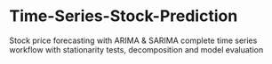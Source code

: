 # Time-Series-Stock-Prediction
Stock price forecasting with ARIMA &amp; SARIMA complete time series workflow with stationarity tests, decomposition and model evaluation
